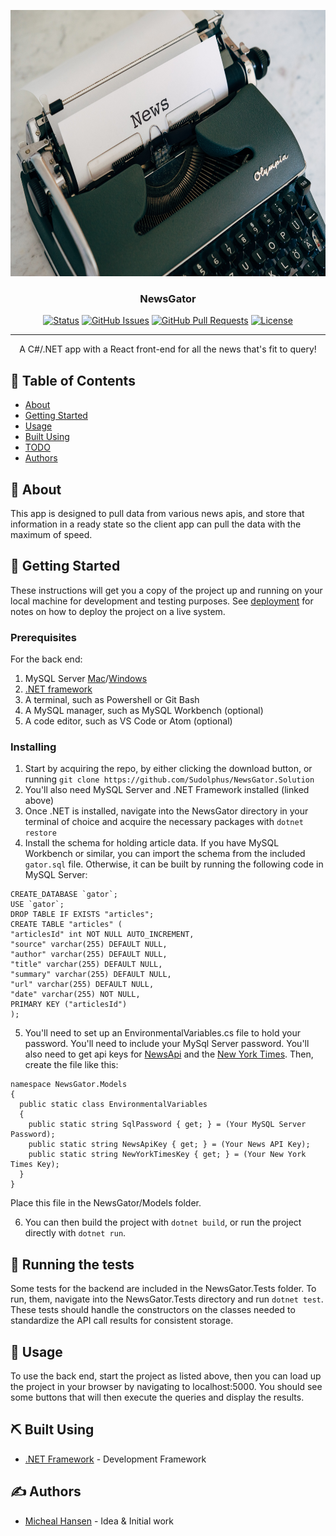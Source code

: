 <p align="center">
  <a href="" rel="noopener">
 <img width=640px height=426px src="./news.jpeg" alt="Project logo"></a>
</p>

<h3 align="center">NewsGator</h3>

<div align="center">

[![Status](https://img.shields.io/badge/status-active-success.svg)]()
[![GitHub Issues](https://img.shields.io/github/issues/Sudolphus/NewGator.Solution.svg)](https://github.com/Sudolphus/NewGator.Solutionissues)
[![GitHub Pull Requests](https://img.shields.io/github/issues-pr/Sudolphus/NewGator.Solution.svg)](https://github.com/Sudolphus/NewGator.Solution/pulls)
[![License](https://img.shields.io/badge/license-MIT-blue.svg)](./LICENSE.md)

</div>

---

<p align="center"> A C#/.NET app with a React front-end for all the news that's fit to query!
    <br> 
</p>

## 📝 Table of Contents

- [About](#about)
- [Getting Started](#getting_started)
- [Usage](#usage)
- [Built Using](#built_using)
- [TODO](./TODO.md)
- [Authors](#authors)

## 🧐 About <a name = "about"></a>

This app is designed to pull data from various news apis, and store that information in a ready state so the client app can pull the data with the maximum of speed.

## 🏁 Getting Started <a name = "getting_started"></a>

These instructions will get you a copy of the project up and running on your local machine for development and testing purposes. See [deployment](#deployment) for notes on how to deploy the project on a live system.

### Prerequisites

For the back end:
1. MySQL Server [Mac](https://dev.mysql.com/downloads/file/?id=484914)/[Windows](https://dev.mysql.com/downloads/file/?id=484919)
2. [.NET framework](https://dotnet.microsoft.com/download/dotnet-core/2.2)
3. A terminal, such as Powershell or Git Bash
4. A MySQL manager, such as MySQL Workbench (optional)
5. A code editor, such as VS Code or Atom (optional)

### Installing

1. Start by acquiring the repo, by either clicking the download button, or running `git clone https://github.com/Sudolphus/NewsGator.Solution`
2. You'll also need MySQL Server and .NET Framework installed (linked above)
3. Once .NET is installed, navigate into the NewsGator directory in your terminal of choice and acquire the necessary packages with `dotnet restore`
4. Install the schema for holding article data. If you have MySQL Workbench or similar, you can import the schema from the included `gator.sql` file. Otherwise, it can be built by running the following code in MySQL Server:
  ```
  CREATE_DATABASE `gator`;
  USE `gator`;
  DROP TABLE IF EXISTS "articles";
  CREATE TABLE "articles" (
  "articlesId" int NOT NULL AUTO_INCREMENT,
  "source" varchar(255) DEFAULT NULL,
  "author" varchar(255) DEFAULT NULL,
  "title" varchar(255) DEFAULT NULL,
  "summary" varchar(255) DEFAULT NULL,
  "url" varchar(255) DEFAULT NULL,
  "date" varchar(255) NOT NULL,
  PRIMARY KEY ("articlesId")
  );
  ```
5. You'll need to set up an EnvironmentalVariables.cs file to hold your password. You'll need to include your MySql Server password. You'll also need to get api keys for [NewsApi](https://newsapi.org/docs/get-started) and the [New York Times](https://developer.nytimes.com/). Then, create the file like this:
```
namespace NewsGator.Models
{
  public static class EnvironmentalVariables
  {
    public static string SqlPassword { get; } = (Your MySQL Server Password);
    public static string NewsApiKey { get; } = (Your News API Key);
    public static string NewYorkTimesKey { get; } = (Your New York Times Key);
  }
}
```
Place this file in the NewsGator/Models folder.

6. You can then build the project with `dotnet build`, or run the project directly with `dotnet run`.


## 🔧 Running the tests <a name = "tests"></a>

Some tests for the backend are included in the NewsGator.Tests folder. To run, them, navigate into the NewsGator.Tests directory and run `dotnet test`. These tests should handle the constructors on the classes needed to standardize the API call results for consistent storage.

## 🎈 Usage <a name="usage"></a>

To use the back end, start the project as listed above, then you can load up the project in your browser by navigating to localhost:5000. You should see some buttons that will then execute the queries and display the results.

## ⛏️ Built Using <a name = "built_using"></a>

- [.NET Framework](https://dotnet.microsoft.com/download/dotnet-core/2.2) - Development Framework

## ✍️ Authors <a name = "authors"></a>

- [Micheal Hansen](https://github.com/Sudolphus) - Idea & Initial work
